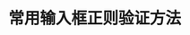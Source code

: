 # 常用输入框正则验证方法

  <template>
    <demo :codeStr="str">
     <el-input placeholder="请输入邮箱" v-model="input" class="input-with-select">
        <el-button slot="append" icon="el-icon-search" @click="seach"></el-button>
      </el-input>
      <el-input placeholder="请输入手机号码" v-model="input1" class="input-with-select">
        <el-button slot="append" icon="el-icon-search" @click="seach1"></el-button>
      </el-input>
      <el-input placeholder="请输入电话号码" v-model="input2" class="input-with-select">
        <el-button slot="append" icon="el-icon-search" @click="seach2"></el-button>
      </el-input>
      <el-input placeholder="请输入URL地址" v-model="input3" class="input-with-select">
        <el-button slot="append" icon="el-icon-search" @click="seach3"></el-button>
      </el-input>
      <el-input placeholder="请输入8-16位数字和字母密码" v-model="input4" class="input-with-select">
        <el-button slot="append" icon="el-icon-search" @click="seach4"></el-button>
      </el-input>
      <el-input placeholder="请输入中文" v-model="input5" class="input-with-select">
        <el-button slot="append" icon="el-icon-search" @click="seach5"></el-button>
      </el-input>
      <el-input placeholder="请输入身份证号码" v-model="input6" class="input-with-select">
        <el-button slot="append" icon="el-icon-search" @click="seach6"></el-button>
      </el-input>
      <el-input placeholder="请输入仅由英文字母，数字以及下划线组成" v-model="input7" class="input-with-select">
        <el-button slot="append" icon="el-icon-search" @click="seach7"></el-button>
      </el-input>
      <el-input placeholder="请输入正整数" v-model="input8" class="input-with-select">
        <el-button slot="append" icon="el-icon-search" @click="seach8"></el-button>
      </el-input>
      <el-input placeholder="请输入两位小数" v-model="input9" class="input-with-select">
        <el-button slot="append" icon="el-icon-search" @click="seach9"></el-button>
      </el-input>
    </demo>
  </template>

  <script>
    export default {
      data() {
        return {
          input:'',
          input1:'',
          input2:'',
          input3:'',
          input4:'',
          input5:'',
          input6:'',
          input7:'',
          input8:'',
          input9:'',
          str:`
             <template>
              <el-input placeholder="请输入邮箱" v-model="input" class="input-with-select">
                <el-button slot="append" icon="el-icon-search" @click="seach"></el-button>
              </el-input>

              <el-input placeholder="请输入手机号码" v-model="input1" class="input-with-select">
                <el-button slot="append" icon="el-icon-search" @click="seach1"></el-button>
              </el-input>

              <el-input placeholder="请输入电话号码" v-model="input2" class="input-with-select">
                <el-button slot="append" icon="el-icon-search" @click="seach2"></el-button>
              </el-input>

              <el-input placeholder="请输入URL地址" v-model="input3" class="input-with-select">
                <el-button slot="append" icon="el-icon-search" @click="seach3"></el-button>
              </el-input>

              <el-input placeholder="请输入8-16位数字和字母密码" v-model="input4" class="input-with-select">
                <el-button slot="append" icon="el-icon-search" @click="seach4"></el-button>
              </el-input>

              <el-input placeholder="请输入中文" v-model="input5" class="input-with-select">
                <el-button slot="append" icon="el-icon-search" @click="seach5"></el-button>
              </el-input>

              <el-input placeholder="请输入身份证号码" v-model="input6" class="input-with-select">
                <el-button slot="append" icon="el-icon-search" @click="seach6"></el-button>
              </el-input>

              <el-input placeholder="请输入仅由英文字母，数字以及下划线组成" v-model="input7" class="input-with-select">
                <el-button slot="append" icon="el-icon-search" @click="seach7"></el-button>
              </el-input>

              <el-input placeholder="请输入正整数" v-model="input8" class="input-with-select">
                <el-button slot="append" icon="el-icon-search" @click="seach8"></el-button>
              </el-input>
              
              <el-input placeholder="请输入两位小数" v-model="input9" class="input-with-select">
                <el-button slot="append" icon="el-icon-search" @click="seach9"></el-button>
              </el-input>
            </template>

             <script>
              export default {
                data() {
                  return {
                    input:'',
                    input1:'',
                    input2:'',
                    input3:'',
                    input4:'',
                    input5:'',
                  }
                },
                methods:{
                  seach(){
                    if(/^([a-zA-Z0-9_-])+@([a-zA-Z0-9_-])+((.[a-zA-Z0-9_-]{2,3}){1,2})$/.test(this.input)){
                      this.$message({
                        message: '恭喜你,这是一条成功消息',
                        type: 'success'
                      })
                    }else{
                      this.$message.error('错了哦，这是一条错误消息');
                    }
                  },
                  seach1(){
                    if(/^1[0-9]{10}$/.test(this.input1)){
                      this.$message({
                        message: '恭喜你,这是一条成功消息',
                        type: 'success'
                      })
                    }else{
                      this.$message.error('错了哦，这是一条错误消息');
                    }
                  },
                  seach2(){
                    if(/^([0-9]{3,4}-)?[0-9]{7,8}$/.test(this.input2)){
                      this.$message({
                        message: '恭喜你,这是一条成功消息',
                        type: 'success'
                      })
                    }else{
                      this.$message.error('错了哦，这是一条错误消息');
                    }
                  },
                  seach3(){
                    if(/^http[s]?:\/\/.*/.test(this.input3)){
                      this.$message({
                        message: '恭喜你,这是一条成功消息',
                        type: 'success'
                      })
                    }else{
                      this.$message.error('错了哦，这是一条错误消息');
                    }
                  },
                  seach4(){
                    if(/^(?![0-9]+$)(?![a-zA-Z]+$)[0-9A-Za-z]{8,16}$/.test(this.input4)){
                      this.$message({
                        message: '恭喜你,这是一条成功消息',
                        type: 'success'
                      })
                    }else{
                      this.$message.error('错了哦，这是一条错误消息');
                    }
                  },
                  seach5(){
                    if(/^[\u4e00-\u9fa5]*$/.test(this.input5)){
                      this.$message({
                        message: '恭喜你,这是一条成功消息',
                        type: 'success'
                      })
                    }else{
                      this.$message.error('错了哦，这是一条错误消息');
                    }
                  },
                  seach6(){
                    if(/(^\d{15}$)|(^\d{18}$)|(^\d{17}(\d|X|x)$)/.test(this.input6)){
                      this.$message({
                        message: '恭喜你,这是一条成功消息',
                        type: 'success'
                      })
                    }else{
                      this.$message.error('错了哦，这是一条错误消息');
                    }
                  },
                  seach7(){
                    if(/^[_a-zA-Z0-9]+$/.test(this.input7)){
                      this.$message({
                        message: '恭喜你,这是一条成功消息',
                        type: 'success'
                      })
                    }else{
                      this.$message.error('错了哦，这是一条错误消息');
                    }
                  },
                  seach8(){
                    if(/^[0-9]*[1-9][0-9]*$/.test(this.input8)){
                      this.$message({
                        message: '恭喜你,这是一条成功消息',
                        type: 'success'
                      })
                    }else{
                      this.$message.error('错了哦，这是一条错误消息');
                    }
                  },
                  seach9(){
                    if(/(^[1-9]([0-9]+)?(\.[0-9]{1,2})?$)|(^(0){1}$)|(^[0-9]\.[0-9]([0-9])?$)/.test(this.input9)){
                      this.$message({
                        message: '恭喜你,这是一条成功消息',
                        type: 'success'
                      })
                    }else{
                      this.$message.error('错了哦，这是一条错误消息');
                    }
                  }
                }
              }
            <\/script>
          `
        }
      },
      methods:{
        seach(){
          if(/^([a-zA-Z0-9_-])+@([a-zA-Z0-9_-])+((.[a-zA-Z0-9_-]{2,3}){1,2})$/.test(this.input)){
             this.$message({
              message: '恭喜你,这是一条成功消息',
              type: 'success'
            })
          }else{
            this.$message.error('错了哦，这是一条错误消息');
          }
        },
        seach1(){
           if(/^1[0-9]{10}$/.test(this.input1)){
             this.$message({
              message: '恭喜你,这是一条成功消息',
              type: 'success'
            })
          }else{
            this.$message.error('错了哦，这是一条错误消息');
          }
        },
        seach2(){
          if(/^([0-9]{3,4}-)?[0-9]{7,8}$/.test(this.input2)){
             this.$message({
              message: '恭喜你,这是一条成功消息',
              type: 'success'
            })
          }else{
            this.$message.error('错了哦，这是一条错误消息');
          }
        },
        seach3(){
          if(/^http[s]?:\/\/.*/.test(this.input3)){
             this.$message({
              message: '恭喜你,这是一条成功消息',
              type: 'success'
            })
          }else{
            this.$message.error('错了哦，这是一条错误消息');
          }
        },
        seach4(){
          if(/^(?![0-9]+$)(?![a-zA-Z]+$)[0-9A-Za-z]{8,16}$/.test(this.input4)){
             this.$message({
              message: '恭喜你,这是一条成功消息',
              type: 'success'
            })
          }else{
            this.$message.error('错了哦，这是一条错误消息');
          }
        },
        seach5(){
          if(/^[\u4e00-\u9fa5]*$/.test(this.input5)){
             this.$message({
              message: '恭喜你,这是一条成功消息',
              type: 'success'
            })
          }else{
            this.$message.error('错了哦，这是一条错误消息');
          }
        },
        seach6(){
          if(/(^\d{15}$)|(^\d{18}$)|(^\d{17}(\d|X|x)$)/.test(this.input6)){
             this.$message({
              message: '恭喜你,这是一条成功消息',
              type: 'success'
            })
          }else{
            this.$message.error('错了哦，这是一条错误消息');
          }
        },
        seach7(){
          if(/^[_a-zA-Z0-9]+$/.test(this.input7)){
             this.$message({
              message: '恭喜你,这是一条成功消息',
              type: 'success'
            })
          }else{
            this.$message.error('错了哦，这是一条错误消息');
          }
        },
        seach8(){
          if(/^[0-9]*[1-9][0-9]*$/.test(this.input8)){
             this.$message({
              message: '恭喜你,这是一条成功消息',
              type: 'success'
            })
          }else{
            this.$message.error('错了哦，这是一条错误消息');
          }
        },
        seach9(){
          if(/(^[1-9]([0-9]+)?(\.[0-9]{1,2})?$)|(^(0){1}$)|(^[0-9]\.[0-9]([0-9])?$)/.test(this.input9)){
             this.$message({
              message: '恭喜你,这是一条成功消息',
              type: 'success'
            })
          }else{
            this.$message.error('错了哦，这是一条错误消息');
          }
        }
      }
    }
</script>

<style>
  .input-with-select{
    margin-bottom:10px;
  }
</style>

